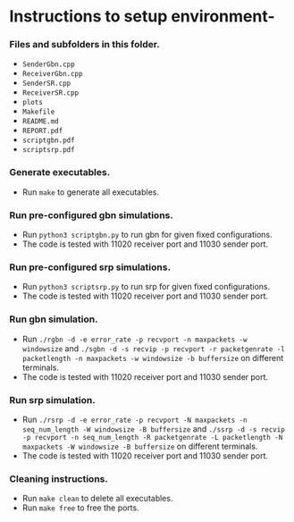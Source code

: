 # Instructions to setup environment-

### Files and subfolders in this folder.
- `SenderGbn.cpp`
- `ReceiverGbn.cpp`
- `SenderSR.cpp`
- `ReceiverSR.cpp`
- `plots`
- `Makefile`
- `README.md`
- `REPORT.pdf`
- `scriptgbn.pdf`
- `scriptsrp.pdf`

### Generate executables.
- Run `make` to generate all executables.

### Run pre-configured gbn simulations.
- Run `python3 scriptgbn.py` to run gbn for given fixed configurations.
- The code is tested with 11020 receiver port and 11030 sender port.

### Run pre-configured srp simulations.
- Run `python3 scriptsrp.py` to run srp for given fixed configurations.
- The code is tested with 11020 receiver port and 11030 sender port.

### Run gbn simulation.
- Run `./rgbn -d -e error_rate -p recvport -n maxpackets -w windowsize` and `./sgbn -d -s recvip -p recvport -r packetgenrate -l packetlength -n maxpackets -w windowsize -b buffersize` on different terminals.
- The code is tested with 11020 receiver port and 11030 sender port.

### Run srp simulation.
- Run `./rsrp -d -e error_rate -p recvport -N maxpackets -n seq_num_length -W windowsize -B buffersize` and `./ssrp -d -s recvip -p recvport -n seq_num_length -R packetgenrate -L packetlength -N maxpackets -W windowsize -B buffersize` on different terminals.
- The code is tested with 11020 receiver port and 11030 sender port.

### Cleaning instructions.
- Run `make clean` to delete all executables. 	
- Run `make free` to free the ports. 	
